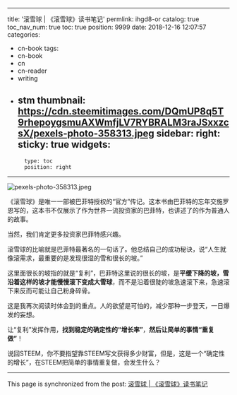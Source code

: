 
---
title: '滚雪球 | 《滚雪球》读书笔记'
permlink: ihgd8-or
catalog: true
toc_nav_num: true
toc: true
position: 9999
date: 2018-12-16 12:07:57
categories:
- cn-book
tags:
- cn-book
- cn
- cn-reader
- writing
- stm
thumbnail: https://cdn.steemitimages.com/DQmUP8q5T9rhepoygsmuAXWmfjLV7RYBRALM3raJSxxzcsX/pexels-photo-358313.jpeg
sidebar:
    right:
        sticky: true
widgets:
    -
        type: toc
        position: right
---


![pexels-photo-358313.jpeg](https://cdn.steemitimages.com/DQmUP8q5T9rhepoygsmuAXWmfjLV7RYBRALM3raJSxxzcsX/pexels-photo-358313.jpeg)

《滚雪球》是唯一一部被巴菲特授权的“官方”传记。这本书由巴菲特的忘年交施罗恩写的，这本书不仅展示了作为世界一流投资家的巴菲特，也讲述了的作为普通人的故事。

当然，我们肯定更多投资家巴菲特感兴趣。

滚雪球的比喻就是巴菲特最著名的一句话了。他总结自己的成功秘诀，说“人生就像滚需求，最重要的是发现很湿的雪和很长的坡。”

这里面很长的坡指的就是“复利”，巴菲特这里说的很长的坡，是**平缓下降的坡，雪沿着这样的坡才能慢慢滚下变成大雪球**，而不是沿着很陡的坡急速滚下来，急速滚下来反而可能让自己粉身碎骨。

这是我再次阅读时体会到的重点。人的欲望是可怕的，减少那种一步登天，一日爆发的妄想。

让“复利”发挥作用，**找到稳定的确定性的“增长率”**，**然后让简单的事情“重复做”**！

说回STEEM，你不要指望靠STEEM写文获得多少财富，但是，这是一个“确定性的增长”，在STEEM把简单的事情重复做，会发生什么？

- - -

This page is synchronized from the post: [滚雪球 | 《滚雪球》读书笔记](https://steemit.com/@yellowbird/ihgd8-or)
